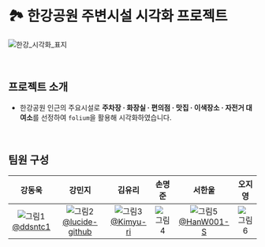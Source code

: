 # 🏞️ 한강공원 주변시설 시각화 프로젝트
![한강_시각화_표지](https://github.com/pladata-encore/DA34-1st-3GaemSeoung-Hangang_gang/assets/115495189/f7c2525d-b3fc-4700-8561-c2e81f2175fc)

<br/>

## 프로젝트 소개
- 한강공원 인근의 주요시설로 **주차장 · 화장실 · 편의점 · 맛집 · 이색장소 · 자전거 대여소**를 선정하여 `folium`을 활용해 시각화하였습니다.


<br/>

## 팀원 구성
|강동욱|강민지|김유리|손명준|서한울|오지영|
|:---:|:---:|:---:|:---:|:---:|:---:|
|![그림1](https://github.com/pladata-encore/DA34-1st-3GaemSeoung-Hangang_gang/assets/115495189/3410fd9b-0648-4a67-b32c-2cdcb26fb729) <br/>[@ddsntc1](https://github.com/ddsntc1)|![그림2](https://github.com/pladata-encore/DA34-1st-3GaemSeoung-Hangang_gang/assets/115495189/97d6085c-81fe-4930-b33c-783bbaf2faf6)<br/>[@lucide-github](https://github.com/lucide-github)|![그림3](https://github.com/pladata-encore/DA34-1st-3GaemSeoung-Hangang_gang/assets/115495189/d484ff84-f67f-4e9c-a779-ab79f44c35a3) <br/>[@Kimyu-ri](https://github.com/Kimyu-ri)|![그림4](https://github.com/pladata-encore/DA34-1st-3GaemSeoung-Hangang_gang/assets/115495189/7cb69d49-05a4-4f45-b011-5b2337a0ebc5)|![그림5](https://github.com/pladata-encore/DA34-1st-3GaemSeoung-Hangang_gang/assets/115495189/ff618c28-9947-4130-aab4-c821aec27e16) <br/>[@HanW001-S](https://github.com/HanW001-S)|![그림6](https://github.com/pladata-encore/DA34-1st-3GaemSeoung-Hangang_gang/assets/115495189/59503a0e-89bd-4d2f-89ea-0029550e7786)
